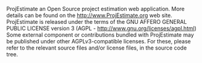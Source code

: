 ProjEstimate an Open Source project estimation web application. More details can be found on the http://www.ProjEstimate.org web site.
ProjEstimate is released under the terms of the GNU AFFERO GENERAL PUBLIC LICENSE version 3 (AGPL - http://www.gnu.org/licenses/agpl.html)
Some external component or contributions bundled with ProjEstimate may be published under other AGPLv3-compatible licenses. For these, please refer to the relevant source files and/or license files, in the source code tree.